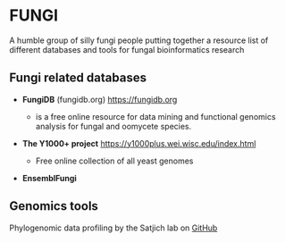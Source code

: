 # FUNGI

A humble group of silly fungi people putting together a resource list of different databases and tools for fungal bioinformatics research

## Fungi related databases
- **FungiDB** (fungidb.org) https://fungidb.org
  - is a free online resource for data mining and functional genomics analysis for fungal and oomycete species.
 
- **The Y1000+ project** https://y1000plus.wei.wisc.edu/index.html
  - Free online collection of all yeast genomes
 
- **EnsemblFungi**
 
## Genomics tools

Phylogenomic data profiling by the Satjich lab on [GitHub](https://github.com/stajichlab/PHYling)
